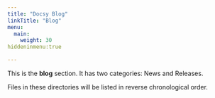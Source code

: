 ```yaml
---
title: "Docsy Blog"
linkTitle: "Blog"
menu:
  main:
    weight: 30
hiddeninmenu:true

---
```



This is the **blog** section. It has two categories: News and Releases.

Files in these directories will be listed in reverse chronological order.

